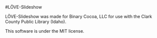 #LÖVE-Slideshow

LÖVE-Slideshow was made for Binary Cocoa, LLC for use with the Clark County Public Library (Idaho).

This software is under the MIT license.
